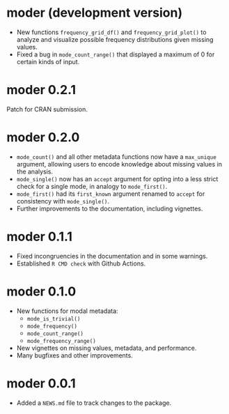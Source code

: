 # moder (development version)

-   New functions `frequency_grid_df()` and `frequency_grid_plot()` to analyze and visualize possible frequency distributions given missing values.
-   Fixed a bug in `mode_count_range()` that displayed a maximum of 0 for certain kinds of input.

# moder 0.2.1

Patch for CRAN submission.

# moder 0.2.0

-   `mode_count()` and all other metadata functions now have a `max_unique` argument, allowing users to encode knowledge about missing values in the analysis.
-   `mode_single()` now has an `accept` argument for opting into a less strict check for a single mode, in analogy to `mode_first()`.
-   `mode_first()` had its `first_known` argument renamed to `accept` for consistency with `mode_single()`.
-   Further improvements to the documentation, including vignettes.

# moder 0.1.1

-   Fixed incongruencies in the documentation and in some warnings.
-   Established ⁠`R CMD check` with Github Actions.

# moder 0.1.0

-   New functions for modal metadata:
    -   `mode_is_trivial()`
    -   `mode_frequency()`
    -   `mode_count_range()`
    -   `mode_frequency_range()`
-   New vignettes on missing values, metadata, and performance.
-   Many bugfixes and other improvements.

# moder 0.0.1

-   Added a `NEWS.md` file to track changes to the package.
